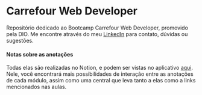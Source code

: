 # Carrefour Web Developer
Repositório dedicado ao Bootcamp Carrefour Web Developer, promovido pela DIO.
Me encontre através do meu [LinkedIn](https://www.linkedin.com/in/pedro-veiga-de-aguiar-guimar%C3%A3es-a27146182/) para contato, dúvidas ou sugestões.

#### Notas sobre as anotações

Todas elas são realizadas no Notion, e podem ser vistas no aplicativo [aqui](https://concise-risk-553.notion.site/Carrefour-Web-Developer-67d45e0eb43f48c8ab1209f77ef71d54). Nele, você encontrará mais possibilidades de interação entre as anotações de cada módulo, assim como uma central que leva tanto a elas como a links mencionados nas aulas.
